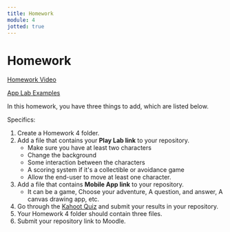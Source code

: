 ```yaml
---
title: Homework
module: 4
jotted: true
---
```


# Homework

<p><a href="//www.youtube.com/embed/49uqz6vt0aA" data-lity>Homework Video</a></p>

<p>
<a href="https://github.com/Montana-Media-Arts/120_CreativeCoding1-Fall2023-Samples/tree/main/Homework%204" target="_blank">App Lab Examples</a>
</p>

In this homework, you have three things to add, which are listed below.

Specifics:

1. Create a Homework 4 folder.
2. Add a file that contains your <b>Play Lab link</b> to your repository.
   * Make sure you have at least two characters
   * Change the background
   * Some interaction between the characters
   * A scoring system if it's a collectible or avoidance game
   * Allow the end-user to move at least one character. 
3. Add a file that contains <b>Mobile App link</b> to your repository.
   * It can be a game, Choose your adventure, A question, and answer, A canvas drawing app, etc.
4. Go through the <a href="https://kahoot.it/challenge/09108400?challenge-id=84387498-97d5-4d82-ae4e-eabb1c94cf58_1674152683083" target="_blank_">Kahoot Quiz</a> and submit your results in your repository.
5. Your Homework 4 folder should contain three files.
6. Submit your repository link to Moodle.